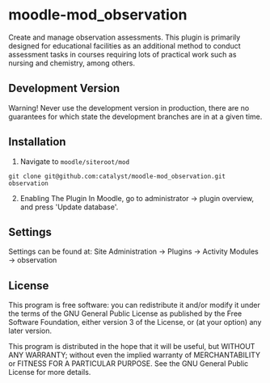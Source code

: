 # moodle-mod_observation

Create and manage observation assessments. This plugin is primarily designed 
for educational facilities as an additional method to conduct assessment tasks 
in courses requiring lots of practical work such as nursing and chemistry, among others.

## Development Version
Warning! Never use the development version in production, there are no guarantees for which state the development branches are in at a given time.

## Installation

1. Navigate to `moodle/siteroot/mod`

```
git clone git@github.com:catalyst/moodle-mod_observation.git observation
```

2. Enabling The Plugin
In Moodle, go to administrator -> plugin overview, and press 'Update database'.

## Settings
Settings can be found at: Site Administration -> Plugins -> Activity Modules -> observation

## License
This program is free software: you can redistribute it and/or modify it under the terms of the GNU General Public License as published by the Free Software Foundation, either version 3 of the License, or (at your option) any later version.

This program is distributed in the hope that it will be useful, but WITHOUT ANY WARRANTY; without even the implied warranty of MERCHANTABILITY or FITNESS FOR A PARTICULAR PURPOSE. See the GNU General Public License for more details.
